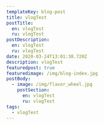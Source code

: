 ```yaml
---
templateKey: blog-post
title: vlogTest
postTitle:
  en: vlogTest
  ru: vlogTest
postDescription:
  en: vlogTest
  ru: vlogTest
date: 2020-03-24T13:01:38.720Z
description: vlogTest
featuredpost: true
featuredimage: /img/blog-index.jpg
postBody:
  - image: /img/flavor_wheel.jpg
    postSection:
      en: vlogTest
      ru: vlogTest
tags:
  - vlogTest
---
```


